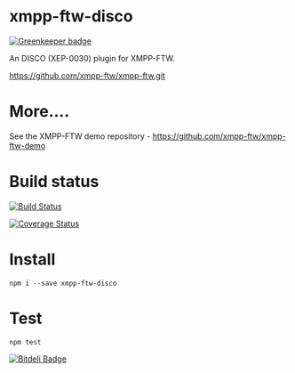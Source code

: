 xmpp-ftw-disco
==============

[![Greenkeeper badge](https://badges.greenkeeper.io/xmpp-ftw/xmpp-ftw-disco.svg)](https://greenkeeper.io/)

An DISCO (XEP-0030) plugin for XMPP-FTW.

https://github.com/xmpp-ftw/xmpp-ftw.git

# More....

See the XMPP-FTW demo repository - https://github.com/xmpp-ftw/xmpp-ftw-demo

# Build status

[![Build Status](https://secure.travis-ci.org/xmpp-ftw/xmpp-ftw-disco.png)](http://travis-ci.org/xmpp-ftw/xmpp-ftw-disco)

[![Coverage Status](https://img.shields.io/coveralls/xmpp-ftw/xmpp-ftw-disco.svg)](https://coveralls.io/r/xmpp-ftw/xmpp-ftw-disco)

# Install

```
npm i --save xmpp-ftw-disco
```

# Test

```
npm test
```


[![Bitdeli Badge](https://d2weczhvl823v0.cloudfront.net/xmpp-ftw/xmpp-ftw-disco/trend.png)](https://bitdeli.com/free "Bitdeli Badge")

